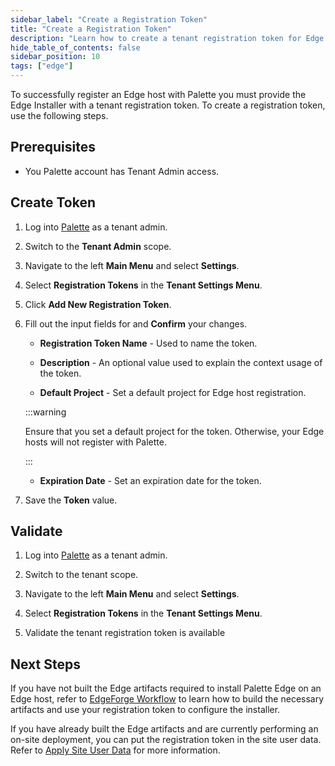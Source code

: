 ```yaml
---
sidebar_label: "Create a Registration Token"
title: "Create a Registration Token"
description: "Learn how to create a tenant registration token for Edge host registrations."
hide_table_of_contents: false
sidebar_position: 10
tags: ["edge"]
---
```


To successfully register an Edge host with Palette you must provide the Edge Installer with a tenant registration token.
To create a registration token, use the following steps.

## Prerequisites

- You Palette account has Tenant Admin access.

## Create Token

1. Log into [Palette](https://console.spectrocloud.com) as a tenant admin.

2. Switch to the **Tenant Admin** scope.

3. Navigate to the left **Main Menu** and select **Settings**.

4. Select **Registration Tokens** in the **Tenant Settings Menu**.

5. Click **Add New Registration Token**.

6. Fill out the input fields for and **Confirm** your changes.

   - **Registration Token Name** - Used to name the token.

   - **Description** - An optional value used to explain the context usage of the token.

   - **Default Project** - Set a default project for Edge host registration.

   :::warning

   Ensure that you set a default project for the token. Otherwise, your Edge hosts will not register with Palette.

   :::

   - **Expiration Date** - Set an expiration date for the token.

7. Save the **Token** value.

## Validate

1. Log into [Palette](https://console.spectrocloud.com) as a tenant admin.

2. Switch to the tenant scope.

3. Navigate to the left **Main Menu** and select **Settings**.

4. Select **Registration Tokens** in the **Tenant Settings Menu**.

5. Validate the tenant registration token is available

## Next Steps

If you have not built the Edge artifacts required to install Palette Edge on an Edge host, refer to
[EdgeForge Workflow](../../edgeforge-workflow/edgeforge-workflow.md) to learn how to build the necessary artifacts and
use your registration token to configure the installer.

If you have already built the Edge artifacts and are currently performing an on-site deployment, you can put the
registration token in the site user data. Refer to [Apply Site User Data](../site-installation/site-user-data.md) for
more information.
